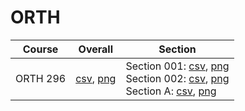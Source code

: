 # ORTH

| Course | Overall | Section |
| ------ | ------- | ------- |
| ORTH 296 | [csv](https://github.com/UCSD-Historical-Enrollment-Data/2025Spring/blob/main/overall/ORTH%20296.csv), [png](https://raw.githubusercontent.com/UCSD-Historical-Enrollment-Data/2025Spring/main/plot_overall/ORTH%20296.png) | Section 001: [csv](https://github.com/UCSD-Historical-Enrollment-Data/2025Spring/blob/main/section/ORTH%20296_001.csv), [png](https://raw.githubusercontent.com/UCSD-Historical-Enrollment-Data/2025Spring/main/plot_section/ORTH%20296_001.png)<br>Section 002: [csv](https://github.com/UCSD-Historical-Enrollment-Data/2025Spring/blob/main/section/ORTH%20296_002.csv), [png](https://raw.githubusercontent.com/UCSD-Historical-Enrollment-Data/2025Spring/main/plot_section/ORTH%20296_002.png)<br>Section A: [csv](https://github.com/UCSD-Historical-Enrollment-Data/2025Spring/blob/main/section/ORTH%20296_A.csv), [png](https://raw.githubusercontent.com/UCSD-Historical-Enrollment-Data/2025Spring/main/plot_section/ORTH%20296_A.png) |
